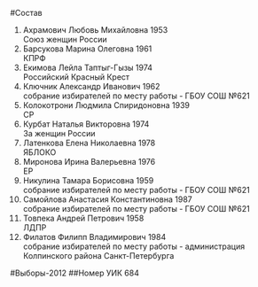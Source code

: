 #Состав
1. Ахрамович Любовь Михайловна 1953   
    Союз женщин России
2. Барсукова Марина Олеговна 1961   
    КПРФ
3. Екимова Лейла Таптыг-Гызы 1974   
    Российский Красный Крест
4. Ключник Александр Иванович 1962   
    собрание избирателей по месту работы - ГБОУ СОШ №621
5. Колокотрони Людмила Спиридоновна 1939   
    СР
6. Курбат Наталья Викторовна 1974   
    За женщин России
7. Латенкова Елена Николаевна 1978   
    ЯБЛОКО
8. Миронова Ирина Валерьевна 1976   
    ЕР
9. Никулина Тамара Борисовна 1959   
    собрание избирателей по месту работы - ГБОУ СОШ №621
10. Самойлова Анастасия Константиновна 1987   
    собрание избирателей по месту работы - ГБОУ СОШ №621
11. Товпека Андрей Петрович 1958   
    ЛДПР
12. Филатов Филипп Владимирович 1984   
    собрание избирателей по месту работы - администрация Колпинского района Санкт-Петербурга

#Выборы-2012
##Номер УИК
684
